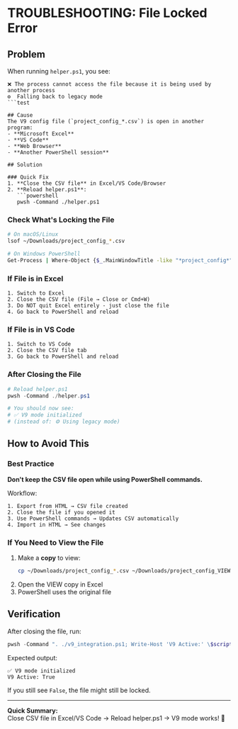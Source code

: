 # TROUBLESHOOTING: File Locked Error

## Problem
When running `helper.ps1`, you see:
```
❌ The process cannot access the file because it is being used by another process
⚙️  Falling back to legacy mode
```test 

## Cause
The V9 config file (`project_config_*.csv`) is open in another program:
- **Microsoft Excel**
- **VS Code**
- **Web Browser**
- **Another PowerShell session**

## Solution

### Quick Fix
1. **Close the CSV file** in Excel/VS Code/Browser
2. **Reload helper.ps1**:
   ```powershell
   pwsh -Command ./helper.ps1
   ```

### Check What's Locking the File
```bash
# On macOS/Linux
lsof ~/Downloads/project_config_*.csv

# On Windows PowerShell
Get-Process | Where-Object {$_.MainWindowTitle -like "*project_config*"}
```

### If File is in Excel
```
1. Switch to Excel
2. Close the CSV file (File → Close or Cmd+W)
3. Do NOT quit Excel entirely - just close the file
4. Go back to PowerShell and reload
```

### If File is in VS Code
```
1. Switch to VS Code
2. Close the CSV file tab
3. Go back to PowerShell and reload
```

### After Closing the File
```powershell
# Reload helper.ps1
pwsh -Command ./helper.ps1

# You should now see:
# ✅ V9 mode initialized
# (instead of: ⚙️ Using legacy mode)
```

## How to Avoid This

### Best Practice
**Don't keep the CSV file open while using PowerShell commands.**

Workflow:
```
1. Export from HTML → CSV file created
2. Close the file if you opened it
3. Use PowerShell commands → Updates CSV automatically
4. Import in HTML → See changes
```

### If You Need to View the File
1. Make a **copy** to view:
   ```bash
   cp ~/Downloads/project_config_*.csv ~/Downloads/project_config_VIEW.csv
   ```
2. Open the VIEW copy in Excel
3. PowerShell uses the original file

## Verification

After closing the file, run:
```powershell
pwsh -Command ". ./v9_integration.ps1; Write-Host 'V9 Active:' \$script:UseV9Format"
```

Expected output:
```
✅ V9 mode initialized
V9 Active: True
```

If you still see `False`, the file might still be locked.

---

**Quick Summary:**  
Close CSV file in Excel/VS Code → Reload helper.ps1 → V9 mode works! 🎉

